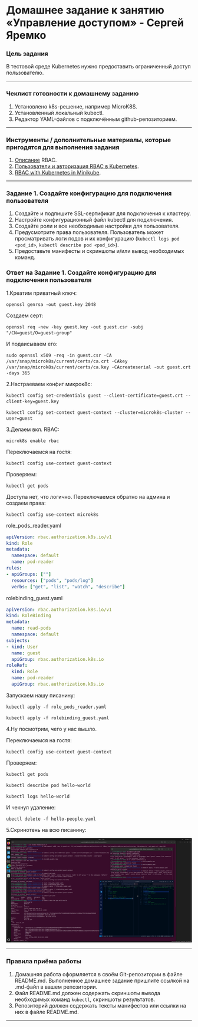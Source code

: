 # Домашнее задание к занятию «Управление доступом» - Сергей Яремко

### Цель задания

В тестовой среде Kubernetes нужно предоставить ограниченный доступ пользователю.

------

### Чеклист готовности к домашнему заданию

1. Установлено k8s-решение, например MicroK8S.
2. Установленный локальный kubectl.
3. Редактор YAML-файлов с подключённым github-репозиторием.

------

### Инструменты / дополнительные материалы, которые пригодятся для выполнения задания

1. [Описание](https://kubernetes.io/docs/reference/access-authn-authz/rbac/) RBAC.
2. [Пользователи и авторизация RBAC в Kubernetes](https://habr.com/ru/company/flant/blog/470503/).
3. [RBAC with Kubernetes in Minikube](https://medium.com/@HoussemDellai/rbac-with-kubernetes-in-minikube-4deed658ea7b).

------

### Задание 1. Создайте конфигурацию для подключения пользователя

1. Создайте и подпишите SSL-сертификат для подключения к кластеру.
2. Настройте конфигурационный файл kubectl для подключения.
3. Создайте роли и все необходимые настройки для пользователя.
4. Предусмотрите права пользователя. Пользователь может просматривать логи подов и их конфигурацию (`kubectl logs pod <pod_id>`, `kubectl describe pod <pod_id>`).
5. Предоставьте манифесты и скриншоты и/или вывод необходимых команд.

### Ответ на Задание 1. Создайте конфигурацию для подключения пользователя

1.Креатим приватный ключ:
```
openssl genrsa -out guest.key 2048
```
Создаем серт:
```
openssl req -new -key guest.key -out guest.csr -subj "/CN=guest/O=guest-group"
```
И подаисываем его:
```
sudo openssl x509 -req -in guest.csr -CA /var/snap/microk8s/current/certs/ca.crt -CAkey /var/snap/microk8s/current/certs/ca.key -CAcreateserial -out guest.crt -days 365
```
2.Настраеваем конфиг микрок8с:
```
kubectl config set-credentials guest --client-certificate=guest.crt --client-key=guest.key
```
```
kubectl config set-context guest-context --cluster=microk8s-cluster --user=guest
```
3.Делаем вкл. RBAC:
```
microk8s enable rbac
```
Переключаемся на гостя:
```
kubectl config use-context guest-context
```
Проверяем:
```
kubectl get pods
```
Доступа нет, что логично. Переключаемся обратно на админа и создаем права:
```
kubectl config use-context microk8s
```
role_pods_reader.yaml
```.yaml
apiVersion: rbac.authorization.k8s.io/v1
kind: Role
metadata:
  namespace: default
  name: pod-reader
rules:
- apiGroups: [""]
  resources: ["pods", "pods/log"]
  verbs: ["get", "list", "watch", "describe"]
```
rolebinding_guest.yaml
```.yaml
apiVersion: rbac.authorization.k8s.io/v1
kind: RoleBinding
metadata:
  name: read-pods
  namespace: default
subjects:
- kind: User
  name: guest
  apiGroup: rbac.authorization.k8s.io
roleRef:
  kind: Role
  name: pod-reader
  apiGroup: rbac.authorization.k8s.io
```
Запускаем нашу писанину:
```
kubectl apply -f role_pods_reader.yaml
```
```
kubectl apply -f rolebinding_guest.yaml
```
4.Ну посмотрим, чего у нас вышло.

Переключаемся на гостя:
```
kubectl config use-context guest-context
```
Проверяем:
```
kubectl get pods
```
```
kubectl describe pod hello-world
```
```
kubectl logs hello-world
```
И чекнул удаление:
```
ubectl delete -f hello-people.yaml
```

5.Скринотень на всю писанину:

![](https://github.com/s-bessonniy/kuber-homeworks/blob/main/2.4/screenshots/VirtualBox_Ubuntu-50Gb_04_05_2025_11_03_26.png)

------

### Правила приёма работы

1. Домашняя работа оформляется в своём Git-репозитории в файле README.md. Выполненное домашнее задание пришлите ссылкой на .md-файл в вашем репозитории.
2. Файл README.md должен содержать скриншоты вывода необходимых команд `kubectl`, скриншоты результатов.
3. Репозиторий должен содержать тексты манифестов или ссылки на них в файле README.md.

------

